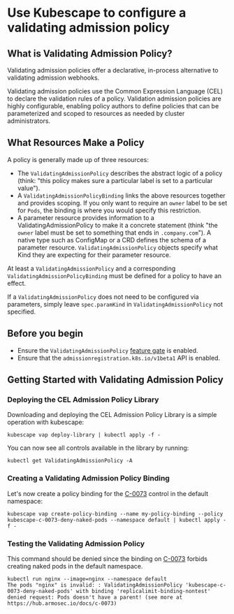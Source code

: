# Use Kubescape to configure a validating admission policy

## What is Validating Admission Policy?

Validating admission policies offer a declarative, in-process alternative to validating admission webhooks.

Validating admission policies use the Common Expression Language (CEL) to declare the validation rules of a policy.
Validation admission policies are highly configurable, enabling policy authors to define policies that can be
parameterized and scoped to resources as needed by cluster administrators.

## What Resources Make a Policy

A policy is generally made up of three resources:
* The `ValidatingAdmissionPolicy` describes the abstract logic of a policy
(think: "this policy makes sure a particular label is set to a particular value").
* A `ValidatingAdmissionPolicyBinding` links the above resources together and provides scoping.
If you only want to require an `owner` label to be set for `Pods`, the binding is where you would specify this restriction.
* A parameter resource provides information to a ValidatingAdmissionPolicy to make it a concrete statement
(think "the `owner` label must be set to something that ends in `.company.com`").
A native type such as ConfigMap or a CRD defines the schema of a parameter resource.
`ValidatingAdmissionPolicy` objects specify what Kind they are expecting for their parameter resource.

At least a `ValidatingAdmissionPolicy` and a corresponding `ValidatingAdmissionPolicyBinding` must be defined for
a policy to have an effect.

If a `ValidatingAdmissionPolicy` does not need to be configured via parameters, simply leave `spec.paramKind`
in `ValidatingAdmissionPolicy` not specified.

## Before you begin

* Ensure the `ValidatingAdmissionPolicy` [feature gate](https://kubernetes.io/docs/reference/command-line-tools-reference/feature-gates/) is enabled.
* Ensure that the `admissionregistration.k8s.io/v1beta1` API is enabled.

## Getting Started with Validating Admission Policy

### Deploying the CEL Admission Policy Library

Downloading and deploying the CEL Admission Policy Library is a simple operation with kubescape:
```shell
kubescape vap deploy-library | kubectl apply -f -
```

You can now see all controls available in the library by running:
```shell
kubectl get ValidatingAdmissionPolicy -A
```

### Creating a Validating Admission Policy Binding

Let's now create a policy binding for the [C-0073](https://hub.armosec.io/docs/c-0073) control in the default namespace:
```shell
kubescape vap create-policy-binding --name my-policy-binding --policy kubescape-c-0073-deny-naked-pods --namespace default | kubectl apply -f -
```

### Testing the Validating Admission Policy

This command should be denied since the binding on [C-0073](https://hub.armosec.io/docs/c-0073) forbids creating naked pods in the default namespace.

```shell
kubectl run nginx --image=nginx --namespace default
The pods "nginx" is invalid: : ValidatingAdmissionPolicy 'kubescape-c-0073-deny-naked-pods' with binding 'replicalimit-binding-nontest' denied request: Pods doesn't have a parent! (see more at https://hub.armosec.io/docs/c-0073)
```

